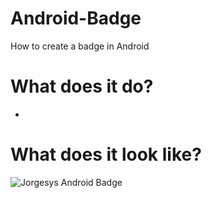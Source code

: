 # Android-Badge

How to create a badge in Android

# What does it do?

* 

# What does it look like?

![Jorgesys Android Badge](https://i.stack.imgur.com/Jju1F.png)
